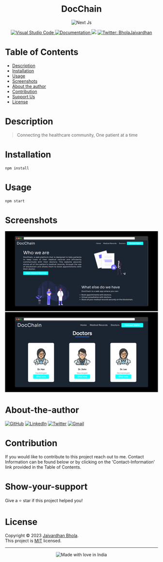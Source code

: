 <h1 align="center">DocChain</h1>
    <div align = "center">
    <a>
    <img src ="https://img.shields.io/badge/Next-black?style=for-the-badge&logo=next.js&logoColor=white" alt ="Next Js"/>
    </a>
    </div>
    <p align = "center">
<a href = 'https://code.visualstudio.com/'>
    <img alt ='Visual Studio Code' src='https://img.shields.io/badge/Visual%20Studio%20Code-0078d7.svg'/>
    </a>
    <a href="https://github.com/jaivardhan-bhola/DocChain" target="_blank">
    <img alt="Documentation" src="https://img.shields.io/badge/documentation-yes-brightgreen.svg" />
</a>
<a href="https://github.com/jaivardhan-bhola/DocChain/blob/main/LICENSE"><img src="https://img.shields.io/badge/License-MIT-brightgreen.svg"></a>  
<a href="https://twitter.com/BholaJaivardhan" target="_blank">
<img alt="Twitter: BholaJaivardhan" src="https://img.shields.io/twitter/follow/BholaJaivardhan.svg?style=social" />
</a>
</p>

# Table of Contents
- [Description](#description)
- [Installation](#installation)
- [Usage](#usage)
- [Screenshots](#screenshots)
- [About the author](#about-the-author)
- [Contribution](#contribution)
- [Support Us](#show-your-support)
- [License](#license)

# Description
> Connecting the healthcare community, One patient at a time

# Installation
```
npm install
```


# Usage
```
npm start
```


# Screenshots
<a><img src ="https://github.com/jaivardhan-bhola/DocChain/blob/master/screenshots/2.png?raw=true" alt ="Screenshot"/></a>
<a><img src ="https://github.com/jaivardhan-bhola/DocChain/blob/master/screenshots/3.png?raw=true" alt ="Screenshot"/></a>

# About-the-author
[![GitHub](https://img.shields.io/badge/github-%23121011.svg?style=for-the-badge&logo=github&logoColor=white)](https://github.com/jaivardhan-bhola)
[![LinkedIn](https://img.shields.io/badge/linkedin-%230077B5.svg?style=for-the-badge&logo=linkedin&logoColor=white)](https://linkedin.com/in/jaivardhan-bhola-773944214)
[![Twitter](https://img.shields.io/badge/BholaJaivardhan-%231DA1F2.svg?style=for-the-badge&logo=Twitter&logoColor=white)](https://twitter.com/BholaJaivardhan)
[![Gmail](https://img.shields.io/badge/Gmail-D14836?style=for-the-badge&logo=gmail&logoColor=white)](mailto:jaivardhan.bhola@gmail.com)

# Contribution
If you would like to contribute to this project reach out to me. Contact Information can be found below or by clicking on the 'Contact-Information' link provided in the Table of Contents.

# Show-your-support
Give a ⭐️ star if this project helped you!

# License
Copyright © 2023 [Jaivardhan Bhola](https://github.com/jaivardhan-bhola).<br />
This project is [MIT](https://github.com/jaivardhan-bhola/DocChain/blob/main/LICENSE) licensed.
***
<div align = "center"><img src="https://madewithlove.now.sh/in?heart=true&colorA=%23505050&colorB=%235032b4&template=for-the-badge&text=India" alt="Made with love in India"></div>

    